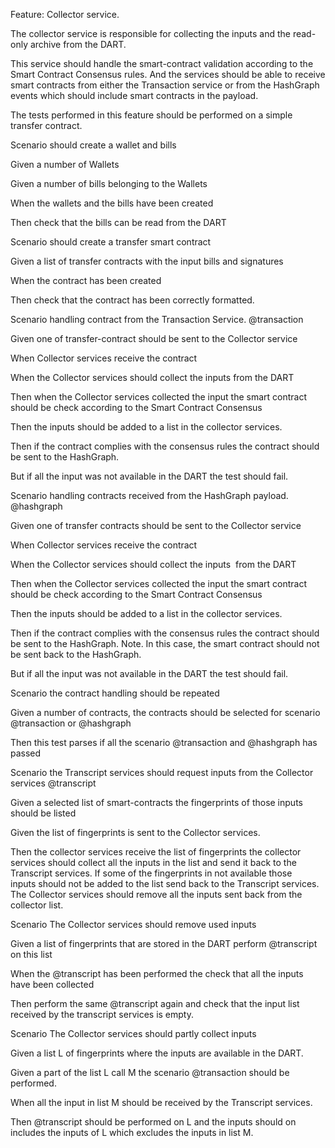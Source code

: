 Feature: Collector service.

The collector service is responsible for collecting the inputs and the read-only archive from the DART.

This service should handle the smart-contract validation according to the Smart Contract Consensus rules.
And the services should be able to receive smart contracts from either the Transaction service or from the HashGraph events which should include smart contracts in the payload.

The tests performed in this feature should be performed on a simple transfer contract.

Scenario should create a wallet and bills

Given a number of Wallets

Given a number of bills belonging to the Wallets

When the wallets and the bills have been created

Then check that the bills can be read from the DART


Scenario should create a transfer smart contract

Given a list of transfer contracts with the input bills and signatures

When the contract has been created

Then check that the contract has been correctly formatted.


Scenario handling contract from the Transaction Service.
@transaction

Given one of transfer-contract should be sent to the Collector service

When Collector services receive the contract

When the Collector services should collect the inputs from the DART

Then when the Collector services collected the input the smart contract should be check
according to the Smart Contract Consensus

Then the inputs should be added to a list in the collector services.

Then if the contract complies with the consensus rules the contract should be sent to the HashGraph.

But if all the input was not available in the DART the test should fail.


Scenario handling contracts received from the HashGraph payload.
@hashgraph

Given one of transfer contracts should be sent to the Collector service

When Collector services receive the contract

When the Collector services should collect the inputs  from the DART

Then when the Collector services collected the input the smart contract should be check
according to the Smart Contract Consensus

Then the inputs should be added to a list in the collector services.

Then if the contract complies with the consensus rules the contract should be sent to the HashGraph.
Note. In this case, the smart contract should not be sent back to the HashGraph.

But if all the input was not available in the DART the test should fail.


Scenario the contract handling should be repeated 

Given a number of contracts, the contracts should be selected for scenario @transaction or @hashgraph

Then this test parses if all the scenario @transaction and @hashgraph has passed


Scenario the Transcript services should request inputs from the Collector services
@transcript

Given a selected list of smart-contracts the fingerprints of those inputs should be listed

Given the list of fingerprints is sent to the Collector services.

Then the collector services receive the list of fingerprints the collector services should collect all the inputs in the list and send it back to the Transcript services. 
If some of the fingerprints in not available those inputs should not be added to the list send back to the Transcript services.
The Collector services should remove all the inputs sent back from the collector list.


Scenario The Collector services should remove used inputs

Given a list of fingerprints that are stored in the DART perform @transcript on this list

When the @transcript has been performed the check that all the inputs have been collected

Then perform the same @transcript again and check that the input list received by the transcript services is empty.


Scenario The Collector services should partly collect inputs

Given a list L of fingerprints where the inputs are available in the DART.

Given a part of the list L call M the scenario @transaction should be performed.

When all the input in list M should be received by the Transcript services.

Then @transcript should be performed on L and the inputs should on includes the inputs of L which excludes the inputs in list M.




